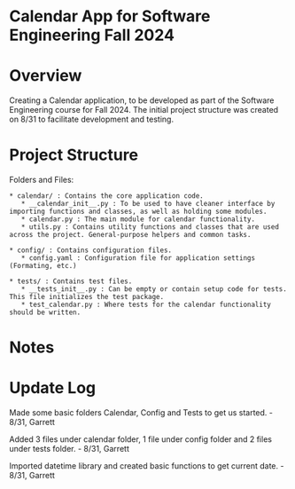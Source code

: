 # **Calendar App for Software Engineering Fall 2024**

# Overview

Creating a Calendar application, to be developed as part of the Software Engineering course for Fall 2024. The initial project structure was created on 8/31 to facilitate development and testing. 


# Project Structure

Folders and Files:

    * calendar/ : Contains the core application code.
       * __calendar_init__.py : To be used to have cleaner interface by importing functions and classes, as well as holding some modules.
       * calendar.py : The main module for calendar functionality.
       * utils.py : Contains utility functions and classes that are used across the project. General-purpose helpers and common tasks. 
    
    * config/ : Contains configuration files. 
       * config.yaml : Configuration file for application settings (Formating, etc.)

    * tests/ : Contains test files.
       * __tests_init__.py : Can be empty or contain setup code for tests. This file initializes the test package. 
       * test_calendar.py : Where tests for the calendar functionality should be written. 


# Notes


# Update Log

Made some basic folders Calendar, Config and Tests to get us started. - 8/31, Garrett

Added 3 files under calendar folder, 1 file under config folder and 2 files under tests folder. - 8/31, Garrett

Imported datetime library and created basic functions to get current date. - 8/31, Garrett
